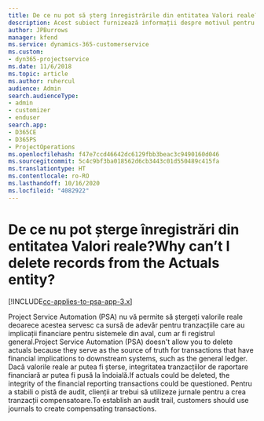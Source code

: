 ```yaml
---
title: De ce nu pot să șterg înregistrările din entitatea Valori reale?
description: Acest subiect furnizează informații despre motivul pentru care nu puteți șterge înregistrările din entitatea Valori reale.
author: JPBurrows
manager: kfend
ms.service: dynamics-365-customerservice
ms.custom:
- dyn365-projectservice
ms.date: 11/6/2018
ms.topic: article
ms.author: ruhercul
audience: Admin
search.audienceType:
- admin
- customizer
- enduser
search.app:
- D365CE
- D365PS
- ProjectOperations
ms.openlocfilehash: f47e7ccd46642dc6129fbb3beac3c9490160d046
ms.sourcegitcommit: 5c4c9bf3ba018562d6cb3443c01d550489c415fa
ms.translationtype: HT
ms.contentlocale: ro-RO
ms.lasthandoff: 10/16/2020
ms.locfileid: "4082922"
---
```

# <a name="why-cant-i-delete-records-from-the-actuals-entity"></a><span data-ttu-id="005ec-103">De ce nu pot șterge înregistrări din entitatea Valori reale?</span><span class="sxs-lookup"><span data-stu-id="005ec-103">Why can’t I delete records from the Actuals entity?</span></span>

[!INCLUDE[cc-applies-to-psa-app-3.x](../includes/cc-applies-to-psa-app-3x.md)]

<span data-ttu-id="005ec-104">Project Service Automation (PSA) nu vă permite să ștergeți valorile reale deoarece acestea servesc ca sursă de adevăr pentru tranzacțiile care au implicații financiare pentru sistemele din aval, cum ar fi registrul general.</span><span class="sxs-lookup"><span data-stu-id="005ec-104">Project Service Automation (PSA) doesn't allow you to delete actuals because they serve as the source of truth for transactions that have financial implications to downstream systems, such as the general ledger.</span></span> <span data-ttu-id="005ec-105">Dacă valorile reale ar putea fi șterse, integritatea tranzacțiilor de raportare financiară ar putea fi pusă la îndoială.</span><span class="sxs-lookup"><span data-stu-id="005ec-105">If actuals could be deleted, the integrity of the financial reporting transactions could be questioned.</span></span> <span data-ttu-id="005ec-106">Pentru a stabili o pistă de audit, clienții ar trebui să utilizeze jurnale pentru a crea tranzacții compensatoare.</span><span class="sxs-lookup"><span data-stu-id="005ec-106">To establish an audit trail, customers should use journals to create compensating transactions.</span></span>

